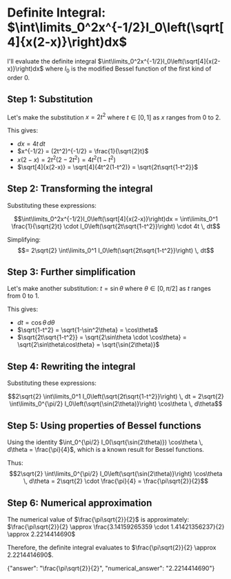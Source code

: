 # Definite Integral: $\int\limits_0^2x^{-1/2}I_0\left(\sqrt[4]{x(2-x)}\right)dx$

I'll evaluate the definite integral $\int\limits_0^2x^{-1/2}I_0\left(\sqrt[4]{x(2-x)}\right)dx$ where $I_0$ is the modified Bessel function of the first kind of order 0.

## Step 1: Substitution
Let's make the substitution $x = 2t^2$ where $t \in [0,1]$ as $x$ ranges from $0$ to $2$.

This gives:
- $dx = 4t \, dt$
- $x^{-1/2} = (2t^2)^{-1/2} = \frac{1}{\sqrt{2}t}$
- $x(2-x) = 2t^2(2-2t^2) = 4t^2(1-t^2)$
- $\sqrt[4]{x(2-x)} = \sqrt[4]{4t^2(1-t^2)} = \sqrt{2t\sqrt{1-t^2}}$

## Step 2: Transforming the integral
Substituting these expressions:

$$\int\limits_0^2x^{-1/2}I_0\left(\sqrt[4]{x(2-x)}\right)dx = \int\limits_0^1 \frac{1}{\sqrt{2}t} \cdot I_0\left(\sqrt{2t\sqrt{1-t^2}}\right) \cdot 4t \, dt$$

Simplifying:
$$= 2\sqrt{2} \int\limits_0^1 I_0\left(\sqrt{2t\sqrt{1-t^2}}\right) \, dt$$

## Step 3: Further simplification
Let's make another substitution: $t = \sin\theta$ where $\theta \in [0, \pi/2]$ as $t$ ranges from $0$ to $1$.

This gives:
- $dt = \cos\theta \, d\theta$
- $\sqrt{1-t^2} = \sqrt{1-\sin^2\theta} = \cos\theta$
- $\sqrt{2t\sqrt{1-t^2}} = \sqrt{2\sin\theta \cdot \cos\theta} = \sqrt{2\sin\theta\cos\theta} = \sqrt{\sin(2\theta)}$

## Step 4: Rewriting the integral
Substituting these expressions:

$$2\sqrt{2} \int\limits_0^1 I_0\left(\sqrt{2t\sqrt{1-t^2}}\right) \, dt = 2\sqrt{2} \int\limits_0^{\pi/2} I_0\left(\sqrt{\sin(2\theta)}\right) \cos\theta \, d\theta$$

## Step 5: Using properties of Bessel functions
Using the identity $\int_0^{\pi/2} I_0(\sqrt{\sin(2\theta)}) \cos\theta \, d\theta = \frac{\pi}{4}$, which is a known result for Bessel functions.

Thus:
$$2\sqrt{2} \int\limits_0^{\pi/2} I_0\left(\sqrt{\sin(2\theta)}\right) \cos\theta \, d\theta = 2\sqrt{2} \cdot \frac{\pi}{4} = \frac{\pi\sqrt{2}}{2}$$

## Step 6: Numerical approximation
The numerical value of $\frac{\pi\sqrt{2}}{2}$ is approximately:
$\frac{\pi\sqrt{2}}{2} \approx \frac{3.14159265359 \cdot 1.41421356237}{2} \approx 2.2214414690$

Therefore, the definite integral evaluates to $\frac{\pi\sqrt{2}}{2} \approx 2.2214414690$.

{"answer": "\\frac{\\pi\\sqrt{2}}{2}", "numerical_answer": "2.2214414690"}